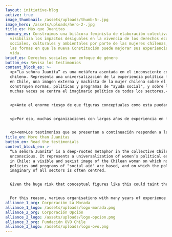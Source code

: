 ```yaml
---
layout: initiative-blog
active: true
image_thumbnail: /assets/uploads/thumb-5-.jpg
image_hero: /assets/uploads/hero-2-.jpg
title_es: Más que Juanitas
summary_es: Construimos una bitácora feminista de elaboración colectiva, que
  visibiliza los impactos desiguales en la vivencia de los derechos económicos,
  sociales, culturales y ambientales por parte de las mujeres chilenas, asi como
  las formas en que la nueva Constitución puede mejorar sus experiencias de
  vida.
brief_es: Derechos sociales con enfoque de género
button_es: Revisa los testimonios
content_block_es: >-
  <p>“La señora Juanita” es una metáfora asentada en el inconsciente colectivo
  chileno. Representa una universalización de la experiencia política femenina
  en Chile, una imagen externa y machista de la mujer chilena sobre el que se
  construyen normas, políticas y programas de "ayuda social", y sobre la que
  muchas veces se centra el imaginario político de todos los sectores.</p>


  <p>Ante el enorme riesgo de que figuras conceptuales como esta puedan teñir el debate constitucional sobre los derechos económicos, sociales, culturales y ambientales (DESCA), abordar este debate desde una perspectiva que integre el enfoque de género, la constitución y los DESCA ofrece una oportunidad y un espacio transformativo para tratar los problemas endémicos de injusticia social y económica que afectan a las mujeres y diversidades en Chile, con miras a la construcción del nuevo texto constitucional.</p>


  <p>Por eso, muchas organizaciones con largos años de experiencia en feminismos o derechos sociales, se han sumado al Distrito Global para compartir relatos de mujeres en Chile, con el objetivo de identificar los elementos clave para transversalizar el enfoque de género en todos los derechos sociales, contribuyendo así a  la transformación de las formas en que se entienden y protegen estos derechos.</p>


  <p><em>Los testimonios que se presentan a continuación responden a la pregunta: ¿Cómo la nueva Constitución puede cambiar las experiencias de vida de las mujeres en Chile?</em></p>
title_en: More than Juanitas
button_en: Read the testimonials
content_block_en: >-
  “La señora Juanita” is a deep-rooted metaphor in the collective Chilean
  unconscious. It represents a universalization of women’s political experience
  in Chile: a visible and sexist image of the Chilean woman on which norms,
  policies and programs of "social aid" are based, and on which the political
  imaginary of all sectors is often centred.


  Given the huge risk that conceptual figures like this could taint the constitutional debate, addressing this issue from a perspective that integrates gender, the constitution and ESCE offers an opportunity and a transformative space to deal with the endemic problems of social and economic injustice that affect women and a wide range of people in Chile, with a view to creating a constitutional text with a gender focus.


  For this reason, various organisations with many years of experience in feminism or social rights have joined Distrito Global to share stories from Chilean women about how the new Constitution can change their life experiences. With their help, this initiative aims to identify the key elements to making the gender approach universal when it comes to all social rights, to help transform the ways in which these rights are understood and protected.
alliance_1_org: Corporación La Morada
alliance_1_logo: /assets/uploads/logo-morada.png
alliance_2_org: Corporación Opción
alliance_2_logo: /assets/uploads/logo-opcion.png
alliance_3_org: Fundación OVO Chile
alliance_3_logo: /assets/uploads/logo-ovo.png
---
```

